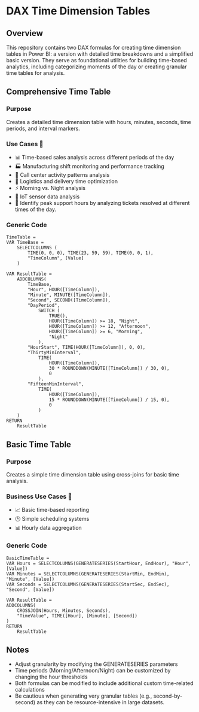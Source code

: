 # DAX Time Dimension Tables

## Overview
This repository contains two DAX formulas for creating time dimension tables in Power BI: a version with detailed time breakdowns and a simplified basic version. They serve as foundational utilities for building time-based analytics, including categorizing moments of the day or creating granular time tables for analysis.

## Comprehensive Time Table
### Purpose
Creates a detailed time dimension table with hours, minutes, seconds, time periods, and interval markers.

### Use Cases 🎯
- 📊 Time-based sales analysis across different periods of the day
- 🏭 Manufacturing shift monitoring and performance tracking
- 📱 Call center activity patterns analysis
- 🚚 Logistics and delivery time optimization
- ⚡ Morning vs. Night analysis
- 🤖 IoT sensor data analysis
- 🎉 Identify peak support hours by analyzing tickets resolved at different times of the day.

### Generic Code
```dax
TimeTable = 
VAR TimeBase = 
    SELECTCOLUMNS (
        TIME(0, 0, 0), TIME(23, 59, 59), TIME(0, 0, 1),
        "TimeColumn", [Value]
    )

VAR ResultTable =
    ADDCOLUMNS(
        TimeBase,
        "Hour", HOUR([TimeColumn]),
        "Minute", MINUTE([TimeColumn]),
        "Second", SECOND([TimeColumn]),
        "DayPeriod",
            SWITCH (
                TRUE(),
                HOUR([TimeColumn]) >= 18, "Night",
                HOUR([TimeColumn]) >= 12, "Afternoon",
                HOUR([TimeColumn]) >= 6, "Morning",
                "Night"
            ),
        "HourStart", TIME(HOUR([TimeColumn]), 0, 0),
        "ThirtyMinInterval",
            TIME(
                HOUR([TimeColumn]), 
                30 * ROUNDDOWN(MINUTE([TimeColumn]) / 30, 0), 
                0
            ),
        "FifteenMinInterval",
            TIME(
                HOUR([TimeColumn]), 
                15 * ROUNDDOWN(MINUTE([TimeColumn]) / 15, 0), 
                0
            )
    )
RETURN
    ResultTable
```

## Basic Time Table
### Purpose
Creates a simple time dimension table using cross-joins for basic time analysis.

### Business Use Cases 🎯
- 📈 Basic time-based reporting
- 🕒 Simple scheduling systems
- 📊 Hourly data aggregation

### Generic Code
```dax
BasicTimeTable = 
VAR Hours = SELECTCOLUMNS(GENERATESERIES(StartHour, EndHour), "Hour", [Value])
VAR Minutes = SELECTCOLUMNS(GENERATESERIES(StartMin, EndMin), "Minute", [Value])
VAR Seconds = SELECTCOLUMNS(GENERATESERIES(StartSec, EndSec), "Second", [Value])

VAR ResultTable =
ADDCOLUMNS(
    CROSSJOIN(Hours, Minutes, Seconds),
    "TimeValue", TIME([Hour], [Minute], [Second])
)
RETURN
    ResultTable
```

## Notes
- Adjust granularity by modifying the GENERATESERIES parameters
- Time periods (Morning/Afternoon/Night) can be customized by changing the hour thresholds
- Both formulas can be modified to include additional custom time-related calculations
- Be cautious when generating very granular tables (e.g., second-by-second) as they can be resource-intensive in large datasets.
